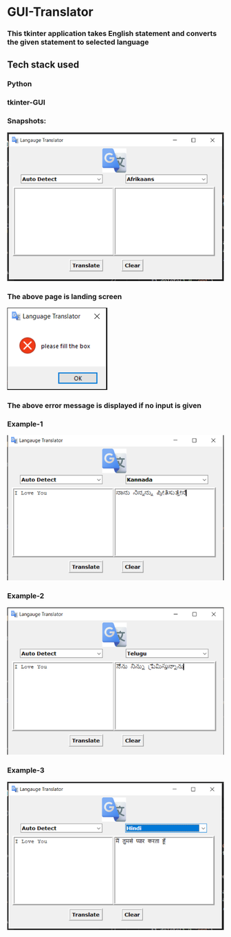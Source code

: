 # GUI-Translator


### This tkinter application takes English statement and converts the given statement to selected language


## Tech stack used

### Python
### tkinter-GUI



### Snapshots:

![](images/ts1.PNG)

### The above page is landing screen



![](images/ts2.PNG)

### The above error message is displayed if no input is given




### Example-1
![](images/ts3.PNG)



### Example-2
![](images/ts4.PNG)


### Example-3
![](images/t5.PNG)





                                                 
